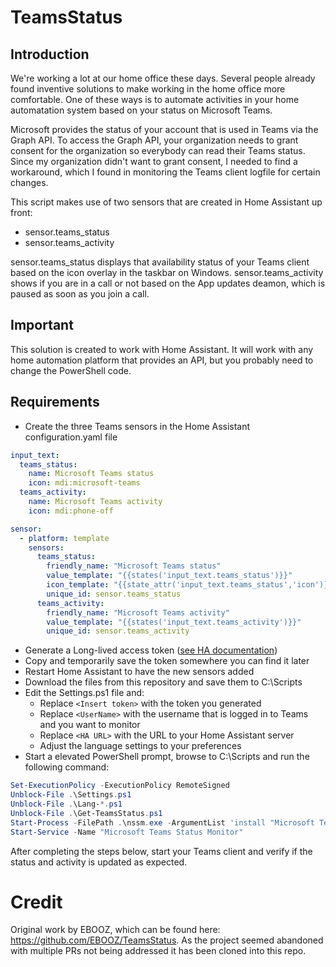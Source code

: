 # TeamsStatus

## Introduction

We're working a lot at our home office these days. Several people already found inventive solutions to make working in the home office more comfortable. One of these ways is to automate activities in your home automatation system based on your status on Microsoft Teams.

Microsoft provides the status of your account that is used in Teams via the Graph API. To access the Graph API, your organization needs to grant consent for the organization so everybody can read their Teams status. Since my organization didn't want to grant consent, I needed to find a workaround, which I found in monitoring the Teams client logfile for certain changes.

This script makes use of two sensors that are created in Home Assistant up front:

* sensor.teams_status
* sensor.teams_activity

sensor.teams_status displays that availability status of your Teams client based on the icon overlay in the taskbar on Windows. sensor.teams_activity shows if you are in a call or not based on the App updates deamon, which is paused as soon as you join a call.

## Important

This solution is created to work with Home Assistant. It will work with any home automation platform that provides an API, but you probably need to change the PowerShell code.

## Requirements

* Create the three Teams sensors in the Home Assistant configuration.yaml file

```yaml
input_text:
  teams_status:
    name: Microsoft Teams status
    icon: mdi:microsoft-teams
  teams_activity:
    name: Microsoft Teams activity
    icon: mdi:phone-off

sensor:
  - platform: template
    sensors:
      teams_status: 
        friendly_name: "Microsoft Teams status"
        value_template: "{{states('input_text.teams_status')}}"
        icon_template: "{{state_attr('input_text.teams_status','icon')}}"
        unique_id: sensor.teams_status
      teams_activity:
        friendly_name: "Microsoft Teams activity"
        value_template: "{{states('input_text.teams_activity')}}"
        unique_id: sensor.teams_activity

```

* Generate a Long-lived access token ([see HA documentation](https://developers.home-assistant.io/docs/auth_api/#long-lived-access-token))
* Copy and temporarily save the token somewhere you can find it later
* Restart Home Assistant to have the new sensors added
* Download the files from this repository and save them to C:\Scripts
* Edit the Settings.ps1 file and:
  * Replace `<Insert token>` with the token you generated
  * Replace `<UserName>` with the username that is logged in to Teams and you want to monitor
  * Replace `<HA URL>` with the URL to your Home Assistant server
  * Adjust the language settings to your preferences
* Start a elevated PowerShell prompt, browse to C:\Scripts and run the following command:

```powershell
Set-ExecutionPolicy -ExecutionPolicy RemoteSigned
Unblock-File .\Settings.ps1
Unblock-File .\Lang-*.ps1
Unblock-File .\Get-TeamsStatus.ps1
Start-Process -FilePath .\nssm.exe -ArgumentList 'install "Microsoft Teams Status Monitor" "C:\Windows\System32\WindowsPowerShell\v1.0\powershell.exe" "-command "& { . C:\Scripts\Get-TeamsStatus.ps1 }"" ' -NoNewWindow -Wait
Start-Service -Name "Microsoft Teams Status Monitor"
```

After completing the steps below, start your Teams client and verify if the status and activity is updated as expected.

# Credit
Original work by EBOOZ, which can be found here: https://github.com/EBOOZ/TeamsStatus.
As the project seemed abandoned with multiple PRs not being addressed it has been cloned into this repo.